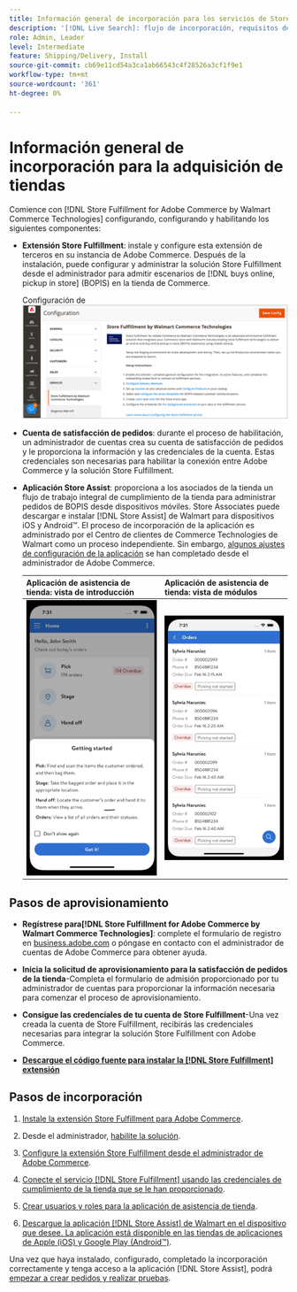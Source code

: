 ```yaml
---
title: Información general de incorporación para los servicios de Store Fulfillment
description: '[!DNL Live Search]: flujo de incorporación, requisitos del sistema, límites y limitaciones.'
role: Admin, Leader
level: Intermediate
feature: Shipping/Delivery, Install
source-git-commit: cb69e11cd54a3ca1ab66543c4f28526a3cf1f9e1
workflow-type: tm+mt
source-wordcount: '361'
ht-degree: 0%

---
```


# Información general de incorporación para la adquisición de tiendas

Comience con [!DNL Store Fulfillment for Adobe Commerce by Walmart Commerce Technologies] configurando, configurando y habilitando los siguientes componentes:

- **Extensión Store Fulfillment**: instale y configure esta extensión de terceros en su instancia de Adobe Commerce. Después de la instalación, puede configurar y administrar la solución Store Fulfillment desde el administrador para admitir escenarios de [!DNL buys online, pickup in store] (BOPIS) en la tienda de Commerce.

  Configuración de ![[!DNL Store Fulfillment Service] en la vista de administración ](assets/store-fulfillment-admin-home.png)

- **Cuenta de satisfacción de pedidos**: durante el proceso de habilitación, un administrador de cuentas crea su cuenta de satisfacción de pedidos y le proporciona la información y las credenciales de la cuenta. Estas credenciales son necesarias para habilitar la conexión entre Adobe Commerce y la solución Store Fulfillment.

- **Aplicación Store Assist**: proporciona a los asociados de la tienda un flujo de trabajo integral de cumplimiento de la tienda para administrar pedidos de BOPIS desde dispositivos móviles. Store Associates puede descargar e instalar [!DNL Store Assist] de Walmart para dispositivos iOS y Android™. El proceso de incorporación de la aplicación es administrado por el Centro de clientes de Commerce Technologies de Walmart como un proceso independiente. Sin embargo, [algunos ajustes de configuración de la aplicación](user-setup.md) se han completado desde el administrador de Adobe Commerce.

  | Aplicación de asistencia de tienda: vista de introducción | Aplicación de asistencia de tienda: vista de módulos |
  |-------------------------------------------------------------------------------------------------------------|-----------------------------------------------------------------------------------------------|
  | ![[!DNL Store Assist App Getting Started] vista en dispositivo móvil](assets/store-assist-get-started-small.png) | ![[!DNL Store Assist App Orders view] en el dispositivo móvil](assets/store-assist-orders-small.png) |

## Pasos de aprovisionamiento

- **Regístrese para[!DNL Store Fulfillment for Adobe Commerce by Walmart Commerce Technologies]**: complete el formulario de registro en [business.adobe.com](https://business.adobe.com/resources/store-fulfillment.html) o póngase en contacto con el administrador de cuentas de Adobe Commerce para obtener ayuda.

- **Inicia la solicitud de aprovisionamiento para la satisfacción de pedidos de la tienda**-Completa el formulario de admisión proporcionado por tu administrador de cuentas para proporcionar la información necesaria para comenzar el proceso de aprovisionamiento.

- **Consigue las credenciales de tu cuenta de Store Fulfillment**-Una vez creada la cuenta de Store Fulfillment, recibirás las credenciales necesarias para integrar la solución Store Fulfillment con Adobe Commerce.

- **[Descargue el código fuente para instalar la [!DNL Store Fulfillment] extensión](install.md)**

## Pasos de incorporación

1. [Instale la extensión Store Fulfillment para Adobe Commerce](install.md).

1. Desde el administrador, [habilite la solución](enable-general.md).

1. [Configure la extensión Store Fulfillment desde el administrador de Adobe Commerce](service-config-settings-overview.md).

1. [Conecte el servicio [!DNL Store Fulfillment] usando las credenciales de cumplimiento de la tienda que se le han proporcionado](connect-set-up-service.md).

1. [Crear usuarios y roles para la aplicación de asistencia de tienda](user-setup.md).

1. [Descargue la aplicación  [!DNL Store Assist] de Walmart en el dispositivo que desee. La aplicación está disponible en las tiendas de aplicaciones de Apple (iOS) y Google Play (Android™)](app-setup.md).

Una vez que haya instalado, configurado, completado la incorporación correctamente y tenga acceso a la aplicación [!DNL Store Assist], podrá [empezar a crear pedidos y realizar pruebas](test-and-deploy.md).
